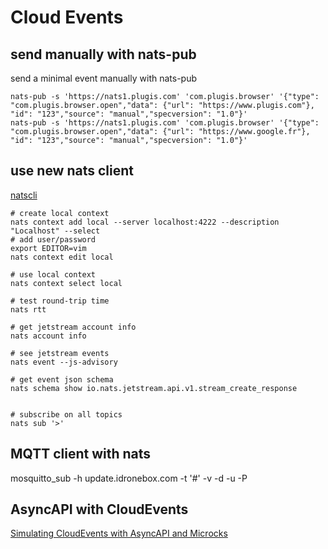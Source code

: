 # Cloud Events

## send manually with nats-pub

send a minimal event manually with nats-pub

```shell
nats-pub -s 'https://nats1.plugis.com' 'com.plugis.browser' '{"type": "com.plugis.browser.open","data": {"url": "https://www.plugis.com"}, "id": "123","source": "manual","specversion": "1.0"}'
nats-pub -s 'https://nats1.plugis.com' 'com.plugis.browser' '{"type": "com.plugis.browser.open","data": {"url": "https://www.google.fr"}, "id": "123","source": "manual","specversion": "1.0"}'
```

## use new nats client
[natscli](https://github.com/nats-io/natscli)

```shell
# create local context
nats context add local --server localhost:4222 --description "Localhost" --select
# add user/password
export EDITOR=vim
nats context edit local

# use local context
nats context select local

# test round-trip time
nats rtt

# get jetstream account info
nats account info

# see jetstream events
nats event --js-advisory

# get event json schema
nats schema show io.nats.jetstream.api.v1.stream_create_response


# subscribe on all topics
nats sub '>'

```

## MQTT client with nats
mosquitto_sub -h update.idronebox.com -t '#' -v -d -u <user> -P <password>

## AsyncAPI with CloudEvents
[Simulating CloudEvents with AsyncAPI and Microcks](https://developers.redhat.com/articles/2021/06/02/simulating-cloudevents-asyncapi-and-microcks#)
